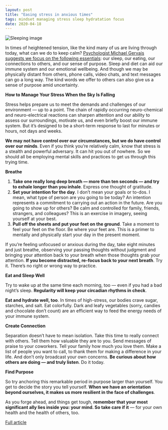 ```yaml
---
layout: post
title: "Easing stress in anxious times"
tags: mindset managing stress sleep hydratation focus
date: 2020-04-18
---
```


![Sleeping image](https://media-exp1.licdn.com/dms/image/C561AAQHPqBxLghQjaA/storylineheaderimage-shrink_600_366/0?e=1587312000&v=beta&t=mqMwQR__ewMXGx_FDU3f7QxaqH2807lilySDNLkTJvk)

In times of heightened tension, like the kind many of us are living through today, what can we do to 
keep calm? 
[Psychologist Michael Gervais suggests we focus on the following essentials](https://hbr.org/2020/04/how-to-manage-your-stress-when-the-sky-is-falling): 
our sleep, our eating, our connections to others, and our sense of purpose. Sleep and diet can aid 
our immune system and our emotional wellbeing. And though we may be physically distant from others, 
phone calls, video chats, and text messages can go a long way. The kind words we offer to others can 
also give us a sense of purpose amid uncertainty.

**How to Manage Your Stress When the Sky Is Falling**

Stress helps prepare us to meet the demands and challenges of our environment — up to a point. The chain 
of rapidly occurring neuro-chemical and neuro-electrical reactions can sharpen attention and our ability 
to assess our surroundings, motivate us, and even briefly boost our immune system. But it’s designed to 
be a short-term response to last for minutes or hours, not days and weeks.

**We may not have control over our circumstances, but we do have control over our minds**. Even if you think 
you’re relatively calm, know that stress is a stealth and powerful adversary. It can hit you out of 
nowhere. So we should all be employing mental skills and practices to get us through this trying time.

**Breathe**
1. **Take one really long deep breath — more than ten seconds — and try to exhale longer than you inhale**. Express 
one thought of gratitude.
2. **Set your intention for the day**. I don’t mean your goals or to-dos. I mean, what type of person are you going 
to be today? An intention represents a commitment to carrying out an action in the future. Are you going to 
show up for others? Be calm and controlled for family, friends, strangers, and colleagues? This is an exercise 
in imagery, seeing yourself at your best.
3. **Pull off the sheets and put your feet on the ground**. Take a moment to feel your feet on the floor. Be where 
your feet are. This is a primer to mentally and physically start your day in the present moment.

If you’re feeling unfocused or anxious during the day, take eight minutes and just breathe, observing your 
passing thoughts without judgment and bringing your attention back to your breath when those thoughts grab 
your attention. **If you become distracted, re-focus back to your next breath**. Try it. There’s no right or 
wrong way to practice.

**Eat and Sleep Well**

Try to wake up at the same time each morning, too — even if you had a bad night’s sleep. **Regularity will 
keep your circadian rhythms in check**.

**Eat and hydrate well, too**. In times of high-stress, our bodies crave sugar, starches, and salt. Eat 
colorfully. Dark and leafy vegetables (sorry, candies and chocolate don’t count) are an efficient way 
to feed the energy needs of your immune system.

**Create Connection**

Separation doesn’t have to mean isolation. Take this time to really connect with others. Tell them how 
valuable they are to you. Send messages of praise to your coworkers. Tell your family how much you love 
them. Make a list of people you want to call, to thank them for making a difference in your life. And 
don’t only broadcast your own concerns. **Be curious about how others are doing — and truly listen**. 
Do it today.

**Find Purpose**

So try anchoring this remarkable period in purpose larger than yourself. You get to decide 
the story you tell yourself. **When we have an orientation beyond ourselves, it makes us more 
resilient in the face of challenges**.

As you forge ahead, and things get tough, **remember that your most significant ally lies inside 
you: your mind. So take care if it** — for your own health and the health of others, too.

[Full article](https://www.linkedin.com/feed/news/easing-stress-in-anxious-times-4805524/)
